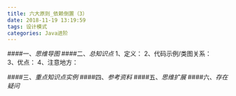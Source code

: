 ```yaml
---
title: 六大原则_依赖倒置（3）
date: 2018-11-19 13:19:59
tags: 设计模式
categories: Java进阶
---
```

####一、*思维导图*
####二、*总知识点*
	1、定义：
	2、代码示例/类图关系：	 
	3、优点：
	4、注意地方：
		
####三、*重点知识点实例*
####四、*参考资料*
####五、*思维扩展*
####六、*存在疑问*